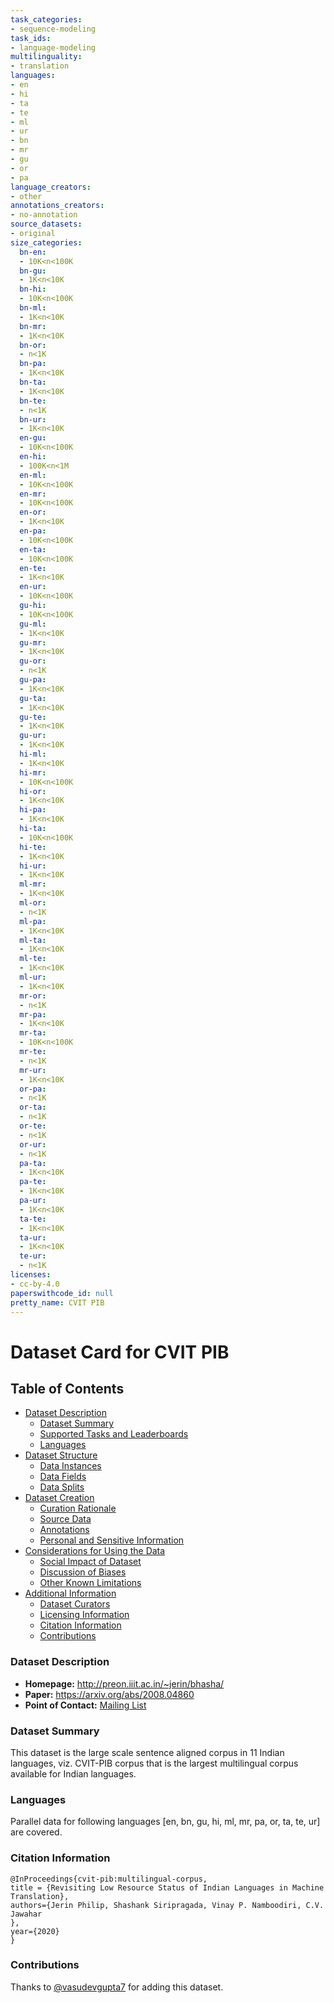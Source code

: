 ```yaml
---
task_categories:
- sequence-modeling
task_ids:
- language-modeling
multilinguality:
- translation
languages:
- en
- hi
- ta
- te
- ml
- ur
- bn
- mr
- gu
- or
- pa
language_creators:
- other
annotations_creators:
- no-annotation
source_datasets:
- original
size_categories:
  bn-en:
  - 10K<n<100K
  bn-gu:
  - 1K<n<10K
  bn-hi:
  - 10K<n<100K
  bn-ml:
  - 1K<n<10K
  bn-mr:
  - 1K<n<10K
  bn-or:
  - n<1K
  bn-pa:
  - 1K<n<10K
  bn-ta:
  - 1K<n<10K
  bn-te:
  - n<1K
  bn-ur:
  - 1K<n<10K
  en-gu:
  - 10K<n<100K
  en-hi:
  - 100K<n<1M
  en-ml:
  - 10K<n<100K
  en-mr:
  - 10K<n<100K
  en-or:
  - 1K<n<10K
  en-pa:
  - 10K<n<100K
  en-ta:
  - 10K<n<100K
  en-te:
  - 1K<n<10K
  en-ur:
  - 10K<n<100K
  gu-hi:
  - 10K<n<100K
  gu-ml:
  - 1K<n<10K
  gu-mr:
  - 1K<n<10K
  gu-or:
  - n<1K
  gu-pa:
  - 1K<n<10K
  gu-ta:
  - 1K<n<10K
  gu-te:
  - 1K<n<10K
  gu-ur:
  - 1K<n<10K
  hi-ml:
  - 1K<n<10K
  hi-mr:
  - 10K<n<100K
  hi-or:
  - 1K<n<10K
  hi-pa:
  - 1K<n<10K
  hi-ta:
  - 10K<n<100K
  hi-te:
  - 1K<n<10K
  hi-ur:
  - 1K<n<10K
  ml-mr:
  - 1K<n<10K
  ml-or:
  - n<1K
  ml-pa:
  - 1K<n<10K
  ml-ta:
  - 1K<n<10K
  ml-te:
  - 1K<n<10K
  ml-ur:
  - 1K<n<10K
  mr-or:
  - n<1K
  mr-pa:
  - 1K<n<10K
  mr-ta:
  - 10K<n<100K
  mr-te:
  - n<1K
  mr-ur:
  - 1K<n<10K
  or-pa:
  - n<1K
  or-ta:
  - n<1K
  or-te:
  - n<1K
  or-ur:
  - n<1K
  pa-ta:
  - 1K<n<10K
  pa-te:
  - 1K<n<10K
  pa-ur:
  - 1K<n<10K
  ta-te:
  - 1K<n<10K
  ta-ur:
  - 1K<n<10K
  te-ur:
  - n<1K
licenses:
- cc-by-4.0
paperswithcode_id: null
pretty_name: CVIT PIB
---
```


# Dataset Card for CVIT PIB

## Table of Contents
- [Dataset Description](#dataset-description)
  - [Dataset Summary](#dataset-summary)
  - [Supported Tasks and Leaderboards](#supported-tasks-and-leaderboards)
  - [Languages](#languages)
- [Dataset Structure](#dataset-structure)
  - [Data Instances](#data-instances)
  - [Data Fields](#data-fields)
  - [Data Splits](#data-splits)
- [Dataset Creation](#dataset-creation)
  - [Curation Rationale](#curation-rationale)
  - [Source Data](#source-data)
  - [Annotations](#annotations)
  - [Personal and Sensitive Information](#personal-and-sensitive-information)
- [Considerations for Using the Data](#considerations-for-using-the-data)
  - [Social Impact of Dataset](#social-impact-of-dataset)
  - [Discussion of Biases](#discussion-of-biases)
  - [Other Known Limitations](#other-known-limitations)
- [Additional Information](#additional-information)
  - [Dataset Curators](#dataset-curators)
  - [Licensing Information](#licensing-information)
  - [Citation Information](#citation-information)
  - [Contributions](#contributions)

### Dataset Description

- **Homepage:** http://preon.iiit.ac.in/~jerin/bhasha/
- **Paper:** https://arxiv.org/abs/2008.04860
- **Point of Contact:** [Mailing List](cvit-bhasha@googlegroups.com)

### Dataset Summary

This dataset is the large scale sentence aligned corpus in 11 Indian languages, viz. CVIT-PIB corpus that is the largest multilingual corpus available for Indian languages.

### Languages

Parallel data for following languages [en, bn, gu, hi, ml, mr, pa, or, ta, te, ur] are covered.

### Citation Information

```
@InProceedings{cvit-pib:multilingual-corpus,
title = {Revisiting Low Resource Status of Indian Languages in Machine Translation},
authors={Jerin Philip, Shashank Siripragada, Vinay P. Namboodiri, C.V. Jawahar
},
year={2020}
}
```

### Contributions

Thanks to [@vasudevgupta7](https://github.com/vasudevgupta7) for adding this dataset.